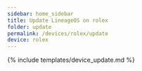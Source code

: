 ```yaml
---
sidebar: home_sidebar
title: Update LineageOS on rolex
folder: update
permalink: /devices/rolex/update
device: rolex
---
```

{% include templates/device_update.md %}
